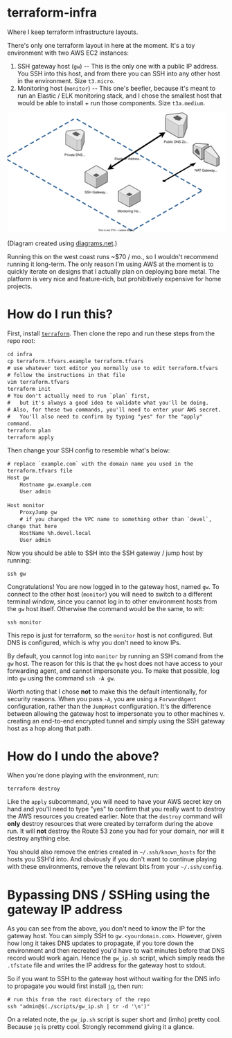 # terraform-infra

Where I keep terraform infrastructure layouts.

There's only one terraform layout in here at the moment.
It's a toy environment with two AWS EC2 instances:

1. SSH gateway host (`gw`) -- This is the only one with a public IP address. You SSH into this host, and from there you can SSH into any other host in the environment. Size `t3.micro`.
2. Monitoring host (`monitor`) -- This one's beefier, because it's meant to run an Elastic / ELK monitoring stack, and I chose the smallest host that would be able to install + run those components. Size `t3a.medium`.

![Architecture diagram](/arch_diagram.svg)

(Diagram created using [diagrams.net](https://diagrams.net).)

Running this on the west coast runs ~$70 / mo., so I wouldn't recommend running it long-term.
The only reason I'm using AWS at the moment is to quickly iterate on designs that I actually plan on deploying bare metal.
The platform is very nice and feature-rich, but prohibitively expensive for home projects.

# How do I run this?

First, install [`terraform`][terraform].
Then clone the repo and run these steps from the repo root:

    cd infra
    cp terraform.tfvars.example terraform.tfvars
    # use whatever text editor you normally use to edit terraform.tfvars
    # follow the instructions in that file
    vim terraform.tfvars 
    terraform init
    # You don't actually need to run `plan` first,
    #   but it's always a good idea to validate what you'll be doing.
    # Also, for these two commands, you'll need to enter your AWS secret.
    #   You'll also need to confirm by typing "yes" for the "apply" command.
    terraform plan
    terraform apply

Then change your SSH config to resemble what's below:

    # replace `example.com` with the domain name you used in the terraform.tfvars file
    Host gw
        Hostname gw.example.com
        User admin

    Host monitor
        ProxyJump gw
        # if you changed the VPC name to something other than `devel`, change that here
        HostName %h.devel.local
        User admin

Now you should be able to SSH into the SSH gateway / jump host by running:

    ssh gw

Congratulations! You are now logged in to the gateway host, named `gw`.
To connect to the other host (`monitor`) you will need to switch to a different terminal window, since you cannot log in to other environment hosts from the `gw` host itself.
Otherwise the command would be the same, to wit:

    ssh monitor

This repo is just for terraform, so the `monitor` host is not configured. But DNS is configured, which is why you don't need to know IPs.

By default, you cannot log into `monitor` by running an SSH comand from the `gw` host.
The reason for this is that the `gw` host does not have access to your forwarding agent, and cannot impersonate you.
To make that possible, log into `gw` using the command `ssh -A gw`.

Worth noting that I chose **not** to make this the default intentionally, for security reasons.
When you pass `-A`, you are using a `ForwardAgent` configuration, rather than the `JumpHost` configuration.
It's the difference between allowing the gateway host to impersonate you to other machines v. creating an end-to-end encrypted tunnel and simply using the SSH gateway host as a hop along that path.

# How do I undo the above?

When you're done playing with the environment, run:

    terraform destroy

Like the `apply` subcommand, you will need to have your AWS secret key on hand and you'll need to type "yes" to confirm that you really want to destroy the AWS resources you created earlier.
Note that the `destroy` command will **only** destroy resources that were created by terraform during the above run.
It will **not** destroy the Route 53 zone you had for your domain, nor will it destroy anything else.

You should also remove the entries created in `~/.ssh/known_hosts` for the hosts you SSH'd into.
And obviously if you don't want to continue playing with these environments, remove the relevant bits from your `~/.ssh/config`.

# Bypassing DNS / SSHing using the gateway IP address

As you can see from the above, you don't need to know the IP for the gateway host.
You can simply SSH to `gw.<yourdomain.com>`.
However, given how long it takes DNS updates to propagate, if you tore down the environment and then recreated you'd have to wait minutes before that DNS record would work again.
Hence the `gw_ip.sh` script, which simply reads the `.tfstate` file and writes the IP address for the gateway host to stdout.

So if you want to SSH to the gateway host without waiting for the DNS info to propagate you would first install [`jq`][], then run:

    # run this from the root directory of the repo
    ssh "admin@$(./scripts/gw_ip.sh | tr -d '\n')"

On a related note, the `gw_ip.sh` script is super short and (imho) pretty cool.
Because `jq` is pretty cool.
Strongly recommend giving it a glance.

[terraform]: https://www.terraform.io/
[`jq`]: https://stedolan.github.io/jq/


